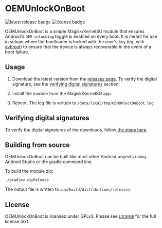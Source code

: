 # OEMUnlockOnBoot

[![latest release badge](https://img.shields.io/github/v/release/chenxiaolong/OEMUnlockOnBoot?sort=semver)](https://github.com/chenxiaolong/OEMUnlockOnBoot/releases/latest)
[![license badge](https://img.shields.io/github/license/chenxiaolong/OEMUnlockOnBoot)](./LICENSE)

OEMUnlockOnBoot is a simple Magisk/KernelSU module that ensures Android's `OEM unlocking` toggle is enabled on every boot. It is meant for use in setups where the bootloader is locked with the user's key (eg. with [avbroot](https://github.com/chenxiaolong/avbroot)) to ensure that the device is always recoverable in the event of a boot failure.

## Usage

1. Download the latest version from the [releases page](https://github.com/chenxiaolong/OEMUnlockOnBoot/releases). To verify the digital signature, see the [verifying digital signatures](#verifying-digital-signatures) section.

2. Install the module from the Magisk/KernelSU app.

3. Reboot. The log file is written to `/data/local/tmp/OEMUnlockOnBoot.log`.

## Verifying digital signatures

To verify the digital signatures of the downloads, follow [the steps here](https://github.com/chenxiaolong/chenxiaolong/blob/master/VERIFY_SSH_SIGNATURES.md).

## Building from source

OEMUnlockOnBoot can be built like most other Android projects using Android Studio or the gradle command line.

To build the module zip:

```bash
./gradlew zipRelease
```

The output file is written to `app/build/distributions/release/`.

## License

OEMUnlockOnBoot is licensed under GPLv3. Please see [`LICENSE`](./LICENSE) for the full license text.
